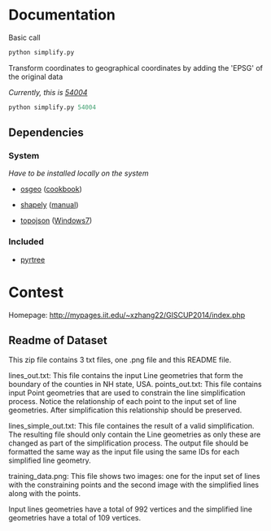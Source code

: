 
# Documentation

Basic call
```python
python simplify.py
```

Transform coordinates to geographical coordinates by adding the 'EPSG' of the original data

*Currently, this is [54004](http://spatialreference.org/ref/esri/54004/)*
```python
python simplify.py 54004
```

## Dependencies

### System

*Have to be installed locally on the system*

* [osgeo](http://trac.osgeo.org/gdal/wiki/GdalOgrInPython)
  ([cookbook](http://toblerity.org/shapely/manual.html#linestrings))

* [shapely](https://pypi.python.org/pypi/Shapely)
  ([manual](http://pcjericks.github.io/py-gdalogr-cookbook/geometry.html#))

* [topojson](https://github.com/mbostock/topojson/wiki/Installation)
  ([Windows7](https://gist.github.com/defiantShaun/6814329))

### Included
* [pyrtree](http://code.google.com/p/pyrtree/)

# Contest

Homepage: http://mypages.iit.edu/~xzhang22/GISCUP2014/index.php

## Readme of Dataset

This zip file contains 3 txt files, one .png file and this README file.

lines_out.txt: This file contains the input Line geometries that form the
               boundary of the counties in NH state, USA.
points_out.txt: This file contains input Point geometries  that are used to
                constrain the line simplification process.
                Notice the relationship of each point to the input set of
                line geometries. After simplification this relationship
                should be preserved.

lines_simple_out.txt: This file containes the result of a valid simplification.
               The resulting file should only contain the Line geometries as
               only these are changed as part of the simplification process.
               The output file should be formatted the same way as the input
               file using the same IDs for each simplified line geometry.

training_data.png: This file shows two images: one for the input set of
         lines with the constraining points and the second image with
         the simplified lines along with the points.

Input lines geometries have a total of 992 vertices and the simplified
 line geometries have a total of 109 vertices.


